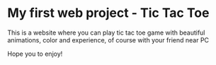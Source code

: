 <h1>My first web project - Tic Tac Toe</h1>
<p>This is a website where you can play tic tac toe game with beautiful animations, color and experience, of course with your friend near PC</p>
<p>Hope you to enjoy!</p>
